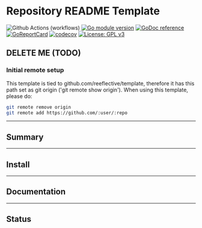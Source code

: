 
# Repository README Template

<!-- This is a README template used as a basis for most repositories hosted here. -->
<!-- This repository has two branches: -->
<!-- main       - Contains the README and other default files -->

<!-- Documentation Setup/Pull/Edit/Push -->
<!-- ----------------------------------------- -->

<!-- We include the Github's wiki repository as a subtree of the project's repository. -->
<!-- (Using this [link](https://gist.github.com/SKempin/b7857a6ff6bddb05717cc17a44091202)) -->
<!-- Please check the raw version of this README, contains comments with appropriate -->
<!-- commands for pushing/pulling the documentation subtree. -->

<!-- Add the initial wiki in a subtree (normally ':branch' should be 'main'): -->
<!-- git subtree add --prefix docs/ https://github.com/:user/:repo.wiki.git :branch --squash -->

<!-- Pull latest changes in the wiki -->
<!-- `git subtree pull --prefix docs/ https://github.com/:user/:repo.git master --squash` -->

<!-- Push your changes to the wiki -->
<!-- `git subtree push --prefix docs/ https://github.com/:user/:repo.git :branch` -->

<!-- Badges -->
<!-- ----------------------------------------- -->

<!-- Assuming the majority of them being written in Go, most of the badges below -->
<!-- are dedicated to Go things. However, several words MUST BE REPLACED in the lines below:  -->
<!-- - :user         => The user or organization owning the repository (here, reeflective) -->
<!-- - :repo         => The name of the repository created from this template -->
<!-- - :branch       => Some badges use a specific branch (such codecov tools) -->
<!-- - :path/:file   => Some badges require paths to a specific file (replace all nodes starting with : ) -->
![Github Actions (workflows)](https://github.com/:user/:repo/workflows/:workflow-name/badge.svg?branch=:branch-name)
[![Go module version](https://img.shields.io/github/go-mod/go-version/:user/:repo.svg)](https://github.com/:user/:repo)
[![GoDoc reference](https://img.shields.io/badge/godoc-reference-blue.svg)](https://godoc.org/:user/go/:repo)
[![GoReportCard](https://goreportcard.com/badge/github.com/:user/:repo)](https://goreportcard.com/report/github.com/:user/:repo)
[![codecov](https://codecov.io/gh/:user/:repo/branch/master/graph/badge.svg)](https://codecov.io/gh/:user/:repo)
[![License: GPL v3](https://img.shields.io/badge/License-GPLv3-blue.svg)](https://www.gnu.org/licenses/gpl-3.0)

## DELETE ME (TODO)

### Initial remote setup

This template is tied to github.com/reeflective/template, therefore it has this path
set as git origin ('git remote show origin'). When using this template, please do:

```bash
git remote remove origin
git remote add https://github.com/:user/:repo
```

-----

## Summary

-----

## Install

-----

## Documentation

-----

## Status
